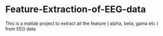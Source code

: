 # Feature-Extraction-of-EEG-data
This is a matlab project to extract all the feature ( alpha, beta, gama etc ) from EEG data
